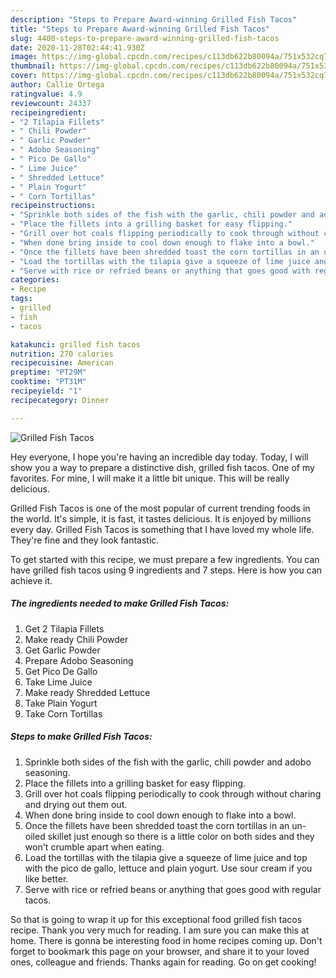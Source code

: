 ```yaml
---
description: "Steps to Prepare Award-winning Grilled Fish Tacos"
title: "Steps to Prepare Award-winning Grilled Fish Tacos"
slug: 4400-steps-to-prepare-award-winning-grilled-fish-tacos
date: 2020-11-28T02:44:41.930Z
image: https://img-global.cpcdn.com/recipes/c113db622b80094a/751x532cq70/grilled-fish-tacos-recipe-main-photo.jpg
thumbnail: https://img-global.cpcdn.com/recipes/c113db622b80094a/751x532cq70/grilled-fish-tacos-recipe-main-photo.jpg
cover: https://img-global.cpcdn.com/recipes/c113db622b80094a/751x532cq70/grilled-fish-tacos-recipe-main-photo.jpg
author: Callie Ortega
ratingvalue: 4.9
reviewcount: 24337
recipeingredient:
- "2 Tilapia Fillets"
- " Chili Powder"
- " Garlic Powder"
- " Adobo Seasoning"
- " Pico De Gallo"
- " Lime Juice"
- " Shredded Lettuce"
- " Plain Yogurt"
- " Corn Tortillas"
recipeinstructions:
- "Sprinkle both sides of the fish with the garlic, chili powder and adobo seasoning."
- "Place the fillets into a grilling basket for easy flipping."
- "Grill over hot coals flipping periodically to cook through without charing and drying out them out."
- "When done bring inside to cool down enough to flake into a bowl."
- "Once the fillets have been shredded toast the corn tortillas in an un-oiled skillet just enough so there is a little color on both sides and they won&#39;t crumble apart when eating."
- "Load the tortillas with the tilapia give a squeeze of lime juice and top with the pico de gallo, lettuce and plain yogurt. Use sour cream if you like better."
- "Serve with rice or refried beans or anything that goes good with regular tacos."
categories:
- Recipe
tags:
- grilled
- fish
- tacos

katakunci: grilled fish tacos 
nutrition: 270 calories
recipecuisine: American
preptime: "PT29M"
cooktime: "PT31M"
recipeyield: "1"
recipecategory: Dinner

---
```



![Grilled Fish Tacos](https://img-global.cpcdn.com/recipes/c113db622b80094a/751x532cq70/grilled-fish-tacos-recipe-main-photo.jpg)

Hey everyone, I hope you're having an incredible day today. Today, I will show you a way to prepare a distinctive dish, grilled fish tacos. One of my favorites. For mine, I will make it a little bit unique. This will be really delicious.



Grilled Fish Tacos is one of the most popular of current trending foods in the world. It's simple, it is fast, it tastes delicious. It is enjoyed by millions every day. Grilled Fish Tacos is something that I have loved my whole life. They're fine and they look fantastic.


To get started with this recipe, we must prepare a few ingredients. You can have grilled fish tacos using 9 ingredients and 7 steps. Here is how you can achieve it.

<!--inarticleads1-->

##### The ingredients needed to make Grilled Fish Tacos:

1. Get 2 Tilapia Fillets
1. Make ready  Chili Powder
1. Get  Garlic Powder
1. Prepare  Adobo Seasoning
1. Get  Pico De Gallo
1. Take  Lime Juice
1. Make ready  Shredded Lettuce
1. Take  Plain Yogurt
1. Take  Corn Tortillas




<!--inarticleads2-->

##### Steps to make Grilled Fish Tacos:

1. Sprinkle both sides of the fish with the garlic, chili powder and adobo seasoning.
1. Place the fillets into a grilling basket for easy flipping.
1. Grill over hot coals flipping periodically to cook through without charing and drying out them out.
1. When done bring inside to cool down enough to flake into a bowl.
1. Once the fillets have been shredded toast the corn tortillas in an un-oiled skillet just enough so there is a little color on both sides and they won&#39;t crumble apart when eating.
1. Load the tortillas with the tilapia give a squeeze of lime juice and top with the pico de gallo, lettuce and plain yogurt. Use sour cream if you like better.
1. Serve with rice or refried beans or anything that goes good with regular tacos.




So that is going to wrap it up for this exceptional food grilled fish tacos recipe. Thank you very much for reading. I am sure you can make this at home. There is gonna be interesting food in home recipes coming up. Don't forget to bookmark this page on your browser, and share it to your loved ones, colleague and friends. Thanks again for reading. Go on get cooking!
